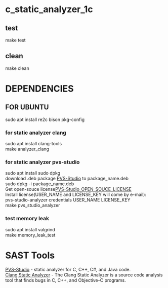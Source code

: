 # c_static_analyzer_1c
## test
make test
## clean
make clean
# DEPENDENCIES
## FOR UBUNTU
sudo apt install re2c bison pkg-config  
### for static analyzer clang
sudo apt install clang-tools  
make analyzer_clang  
### for static analyzer pvs-studio
sudo apt install sudo dpkg  
download .deb package [PVS-Studio](https://pvs-studio.ru/ru/pvs-studio/download/) to package_name.deb  
sudo dpkg -i package_name.deb  
Get open-souce license[PVS-Studio_OPEN_SOUCE_LICENSE](https://pvs-studio.com/en/order/open-source-license/)  
Install license(USER_NAME and LICENSE_KEY will come by e-mail):  
pvs-studio-analyzer credentials USER_NAME LICENSE_KEY  
make pvs_studio_analyzer  
### test memory leak
sudo apt install valgrind  
make memory_leak_test
# SAST Tools
[PVS-Studio](https://pvs-studio.com/pvs-studio/?utm_source=website&utm_medium=github&utm_campaign=open_source) - static analyzer for C, C++, C#, and Java code.  
[Clang Static Analyzer](https://clang-analyzer.llvm.org/) - The Clang Static Analyzer is a source code analysis tool that finds bugs in C, C++, and Objective-C programs.
